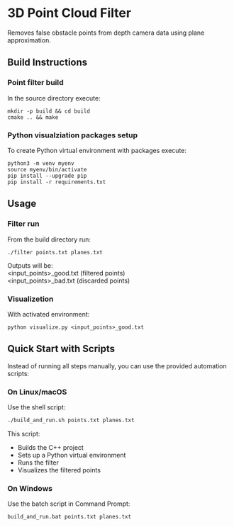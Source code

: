 # 3D Point Cloud Filter

Removes false obstacle points from depth camera data using plane approximation.  

## Build Instructions

### Point filter build

In the source directory execute:  

```commandline
mkdir -p build && cd build
cmake .. && make
```

### Python visualziation packages setup 

To create Python virtual environment with packages execute:  

```commandline
python3 -m venv myenv
source myenv/bin/activate
pip install --upgrade pip
pip install -r requirements.txt
```

## Usage

### Filter run

From the build directory run:  

```commandline
./filter points.txt planes.txt
```

Outputs will be:  
<input_points>_good.txt (filtered points)  
<input_points>_bad.txt (discarded points)  

### Visualizetion

With activated environment:  

```commandline
python visualize.py <input_points>_good.txt
```

## Quick Start with Scripts
Instead of running all steps manually, you can use the provided automation scripts:  

### On Linux/macOS
Use the shell script:  

```bash
./build_and_run.sh points.txt planes.txt
```

This script:    
- Builds the C++ project
- Sets up a Python virtual environment
- Runs the filter
- Visualizes the filtered points

### On Windows

Use the batch script in Command Prompt:  
```commandline
build_and_run.bat points.txt planes.txt
```